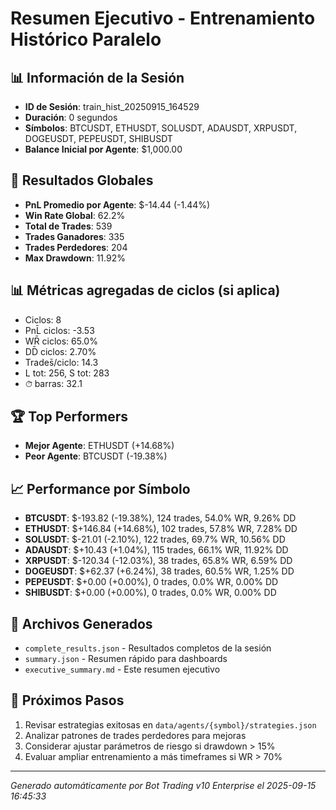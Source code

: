 # Resumen Ejecutivo - Entrenamiento Histórico Paralelo

## 📊 Información de la Sesión
- **ID de Sesión**: train_hist_20250915_164529
- **Duración**: 0 segundos
- **Símbolos**: BTCUSDT, ETHUSDT, SOLUSDT, ADAUSDT, XRPUSDT, DOGEUSDT, PEPEUSDT, SHIBUSDT
- **Balance Inicial por Agente**: $1,000.00

## 🎯 Resultados Globales
- **PnL Promedio por Agente**: $-14.44 (-1.44%)
- **Win Rate Global**: 62.2%
- **Total de Trades**: 539
- **Trades Ganadores**: 335
- **Trades Perdedores**: 204
- **Max Drawdown**: 11.92%

## 📊 Métricas agregadas de ciclos (si aplica)
- Ciclos: 8
- PnL̄ ciclos: -3.53
- WR̄ ciclos: 65.0%
- DD̄ ciclos: 2.70%
- Trades̄/ciclo: 14.3
- L tot: 256, S tot: 283
- ⏱̄ barras: 32.1


## 🏆 Top Performers
- **Mejor Agente**: ETHUSDT (+14.68%)
- **Peor Agente**: BTCUSDT (-19.38%)

## 📈 Performance por Símbolo
- **BTCUSDT**: $-193.82 (-19.38%), 124 trades, 54.0% WR, 9.26% DD
- **ETHUSDT**: $+146.84 (+14.68%), 102 trades, 57.8% WR, 7.28% DD
- **SOLUSDT**: $-21.01 (-2.10%), 122 trades, 69.7% WR, 10.56% DD
- **ADAUSDT**: $+10.43 (+1.04%), 115 trades, 66.1% WR, 11.92% DD
- **XRPUSDT**: $-120.34 (-12.03%), 38 trades, 65.8% WR, 6.59% DD
- **DOGEUSDT**: $+62.37 (+6.24%), 38 trades, 60.5% WR, 1.25% DD
- **PEPEUSDT**: $+0.00 (+0.00%), 0 trades, 0.0% WR, 0.00% DD
- **SHIBUSDT**: $+0.00 (+0.00%), 0 trades, 0.0% WR, 0.00% DD

## 📁 Archivos Generados
- `complete_results.json` - Resultados completos de la sesión
- `summary.json` - Resumen rápido para dashboards
- `executive_summary.md` - Este resumen ejecutivo

## 🎯 Próximos Pasos
1. Revisar estrategias exitosas en `data/agents/{symbol}/strategies.json`
2. Analizar patrones de trades perdedores para mejoras
3. Considerar ajustar parámetros de riesgo si drawdown > 15%
4. Evaluar ampliar entrenamiento a más timeframes si WR > 70%

---
*Generado automáticamente por Bot Trading v10 Enterprise el 2025-09-15 16:45:33*
